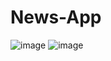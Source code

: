 # News-App


![image](https://github.com/user-attachments/assets/818f2a7a-7230-45ce-8065-fe75f98760e3)
![image](https://github.com/user-attachments/assets/bedf1803-c729-4192-80e4-6de360bae8e5)


